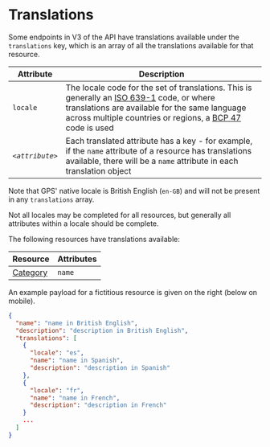 # Translations

Some endpoints in V3 of the API have translations available under the `translations` key, which is an array of all the translations available for that resource.

| Attribute | Description |
| --------- | ----------- |
| `locale` | The locale code for the set of translations. This is generally an [ISO 639-1](https://en.wikipedia.org/wiki/ISO_639-1) code, or where translations are available for the same language across multiple countries or regions, a [BCP 47](https://en.wikipedia.org/wiki/IETF_language_tag) code is used |
| *`<attribute>`* | Each translated attribute has a key - for example, if the `name` attribute of a resource has translations available, there will be a `name` attribute in each translation object |

Note that GPS' native locale is British English (`en-GB`) and will not be present in any `translations` array.

Not all locales may be completed for all resources, but generally all attributes within a locale should be complete.

The following resources have translations available:

| Resource | Attributes |
| -------- | ---------- |
| [Category](#categories-list-categories-v3) | `name` |

An example payload for a fictitious resource is given on the right (below on mobile).

```json
{
  "name": "name in British English",
  "description": "description in British English",
  "translations": [
    {
      "locale": "es",
      "name": "name in Spanish",
      "description": "description in Spanish"
    },
    {
      "locale": "fr",
      "name": "name in French",
      "description": "description in French"
    }
    ...
  ]
}
```
